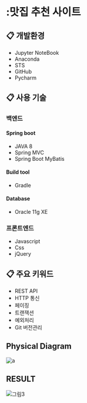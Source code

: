 # :맛집 추천 사이트

## :clipboard: 개발환경
* Jupyter NoteBook
* Anaconda
* STS
* GitHub
* Pycharm

## :clipboard: 사용 기술
### 백엔드
#### Spring boot
* JAVA 8
* Spring MVC
* Spring Boot MyBatis

#### Build tool
* Gradle

#### Database
* Oracle 11g XE

### 프론트엔드
* Javascript
* Css
* jQuery

## :clipboard: 주요 키워드
* REST API
* HTTP 통신
* 페이징
* 트랜잭션
* 예외처리
* Git 버전관리

## Physical Diagram
![a](https://github.com/1229juwon/team4_v2sbm3c/assets/80947350/f7548f1b-52c3-4bb2-a124-0cbb8fa635ea)

## RESULT
![그림3](https://github.com/1229juwon/team4_v2sbm3c/assets/80947350/1c1b87ef-5df6-4991-a7cc-396f8b5d87c2)
